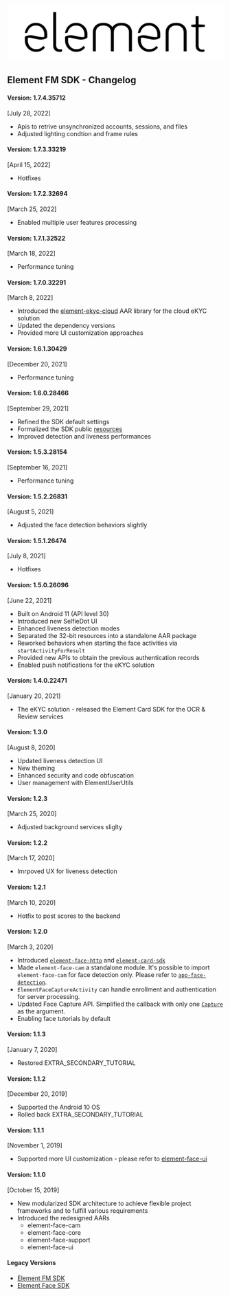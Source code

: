 ![element](images/element.png "element")
## Element FM SDK - Changelog

#### Version: 1.7.4.35712
[July 28, 2022]
* Apis to retrive unsynchronized accounts, sessions, and files
* Adjusted lighting condtion and frame rules

#### Version: 1.7.3.33219
[April 15, 2022]
* Hotfixes

#### Version: 1.7.2.32694
[March 25, 2022]
* Enabled multiple user features processing

#### Version: 1.7.1.32522
[March 18, 2022]
* Performance tuning

#### Version: 1.7.0.32291
[March 8, 2022]
* Introduced the [element-ekyc-cloud](element-ekyc-sdk-guide.md) AAR library for the cloud eKYC solution
* Updated the dependency versions
* Provided more UI customization approaches

#### Version: 1.6.1.30429
[December 20, 2021]
* Performance tuning

#### Version: 1.6.0.28466
[September 29, 2021]
* Refined the SDK default settings
* Formalized the SDK public [resources](element-sdk-resources-guide.md)
* Improved detection and liveness performances

#### Version: 1.5.3.28154
[September 16, 2021]
* Performance tuning

#### Version: 1.5.2.26831
[August 5, 2021]
* Adjusted the face detection behaviors slightly 

#### Version: 1.5.1.26474
[July 8, 2021]
* Hotfixes

#### Version: 1.5.0.26096
[June 22, 2021]
* Built on Android 11 (API level 30)
* Introduced new SelfieDot UI
* Enhanced liveness detection modes
* Separated the 32-bit resources into a standalone AAR package
* Reworked behaviors when starting the face activities via `startActivityForResult`
* Provided new APIs to obtain the previous authentication records
* Enabled push notifications for the eKYC solution

#### Version: 1.4.0.22471
[January 20, 2021]
* The eKYC solution - released the Element Card SDK for the OCR & Review services

#### Version: 1.3.0
[August 8, 2020]
* Updated liveness detection UI
* New theming
* Enhanced security and code obfuscation
* User management with ElementUserUtils

#### Version: 1.2.3
[March 25, 2020]
* Adjusted background services sliglty

#### Version: 1.2.2
[March 17, 2020]
* Imrpoved UX for liveness detection

#### Version: 1.2.1
[March 10, 2020]
* Hotfix to post scores to the backend

#### Version: 1.2.0
[March 3, 2020]
* Introduced [`element-face-http`](element-face-http-guide.md) and [`element-card-sdk`](element-card-sdk-guide.md)
* Made `element-face-cam` a standalone module. It's possible to import `element-face-cam` for face detection only. Please refer to [`app-face-detection`](../app-face-detection).
* `ElementFaceCaptureActivity` can handle enrollment and authentication for server processing.
* Updated Face Capture API. Simplified the callback with only one [`Capture`](element-face-sdk-guide.md#user-face-matching-on-server) as the argument.
* Enabling face tutorials by default

#### Version: 1.1.3
[January 7, 2020]
* Restored EXTRA_SECONDARY_TUTORIAL

#### Version: 1.1.2
[December 20, 2019]
* Supported the Android 10 OS
* Rolled back EXTRA_SECONDARY_TUTORIAL

#### Version: 1.1.1
[November 1, 2019]
* Supported more UI customization - please refer to [element-face-ui](./element-face-ui.md)

#### Version: 1.1.0
[October 15, 2019]
* New modularized SDK architecture to achieve flexible project frameworks and to fulfill various requirements
* Introduced the redesigned AARs
  * element-face-cam
  * element-face-core
  * element-face-support
  * element-face-ui

#### Legacy Versions
* [Element FM SDK](https://github.com/Element1/element-android-examples/blob/master/element-fm-sdk-example/changelog.md)
* [Element Face SDK](https://github.com/Element1/element-android-examples/blob/master/element-face-sdk-example/changelog.md)
